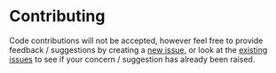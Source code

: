 # Contributing

Code contributions will not be accepted, however feel free to provide feedback / suggestions
by creating a [new issue](https://github.com/Owl-Domain/Testing/issues/new), or look at
the [existing issues](https://github.com/Owl-Domain/Testing/issues?q=) to see if your
concern / suggestion has already been raised.
